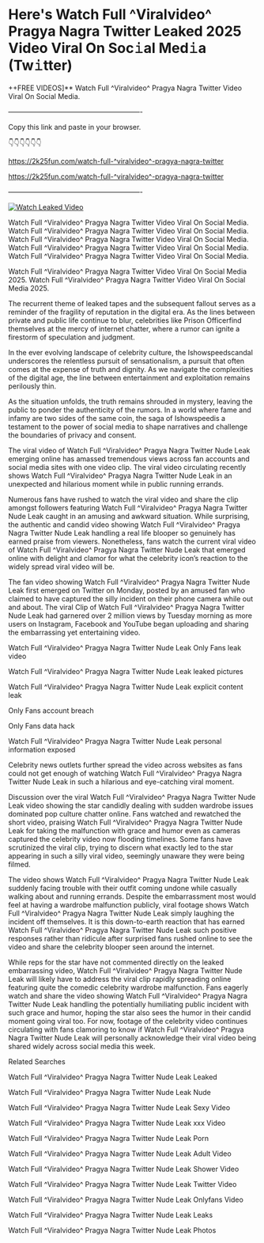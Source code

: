 # Here's Watch Full ^Viralvideo^ Pragya Nagra Twitter Leaked 2025 Video Viral On Soc𝚒al Med𝚒a (Tw𝚒tter)

++FREE VIDEOS]** Watch Full ^Viralvideo^ Pragya Nagra Twitter Video Viral On Social Media.

———————————————————-

Copy this link and paste in your browser.

👇👇👇👇👇👇

https://2k25fun.com/watch-full-^viralvideo^-pragya-nagra-twitter

https://2k25fun.com/watch-full-^viralvideo^-pragya-nagra-twitter

———————————————————-

[![Watch Leaked Video](https://miro.medium.com/v2/resize:fit:828/format:webp/1*cilzJN44JGOrTw9NJCrNHA.gif "Watch Leaked Video")](https://2k25fun.com/watch-full-^viralvideo^-pragya-nagra-twitter)

Watch Full ^Viralvideo^ Pragya Nagra Twitter Video Viral On Social Media. Watch Full ^Viralvideo^ Pragya Nagra Twitter Video Viral On Social Media. Watch Full ^Viralvideo^ Pragya Nagra Twitter Video Viral On Social Media. Watch Full ^Viralvideo^ Pragya Nagra Twitter Video Viral On Social Media. Watch Full ^Viralvideo^ Pragya Nagra Twitter Video Viral On Social Media.

Watch Full ^Viralvideo^ Pragya Nagra Twitter Video Viral On Social Media 2025. Watch Full ^Viralvideo^ Pragya Nagra Twitter Video Viral On Social Media 2025.

The recurrent theme of leaked tapes and the subsequent fallout serves as a reminder of the fragility of reputation in the digital era. As the lines between private and public life continue to blur, celebrities like Prison Officerfind themselves at the mercy of internet chatter, where a rumor can ignite a firestorm of speculation and judgment.

In the ever evolving landscape of celebrity culture, the Ishowspeedscandal underscores the relentless pursuit of sensationalism, a pursuit that often comes at the expense of truth and dignity. As we navigate the complexities of the digital age, the line between entertainment and exploitation remains perilously thin.

As the situation unfolds, the truth remains shrouded in mystery, leaving the public to ponder the authenticity of the rumors. In a world where fame and infamy are two sides of the same coin, the saga of Ishowspeedis a testament to the power of social media to shape narratives and challenge the boundaries of privacy and consent.

The viral video of Watch Full ^Viralvideo^ Pragya Nagra Twitter Nude Leak emerging online has amassed tremendous views across fan accounts and social media sites with one video clip. The viral video circulating recently shows Watch Full ^Viralvideo^ Pragya Nagra Twitter Nude Leak in an unexpected and hilarious moment while in public running errands.

Numerous fans have rushed to watch the viral video and share the clip amongst followers featuring Watch Full ^Viralvideo^ Pragya Nagra Twitter Nude Leak caught in an amusing and awkward situation. While surprising, the authentic and candid video showing Watch Full ^Viralvideo^ Pragya Nagra Twitter Nude Leak handling a real life blooper so genuinely has earned praise from viewers. Nonetheless, fans watch the current viral video of Watch Full ^Viralvideo^ Pragya Nagra Twitter Nude Leak that emerged online with delight and clamor for what the celebrity icon’s reaction to the widely spread viral video will be.

The fan video showing Watch Full ^Viralvideo^ Pragya Nagra Twitter Nude Leak first emerged on Twitter on Monday, posted by an amused fan who claimed to have captured the silly incident on their phone camera while out and about. The viral Clip of Watch Full ^Viralvideo^ Pragya Nagra Twitter Nude Leak had garnered over 2 million views by Tuesday morning as more users on Instagram, Facebook and YouTube began uploading and sharing the embarrassing yet entertaining video.

Watch Full ^Viralvideo^ Pragya Nagra Twitter Nude Leak Only Fans leak video

Watch Full ^Viralvideo^ Pragya Nagra Twitter Nude Leak leaked pictures

Watch Full ^Viralvideo^ Pragya Nagra Twitter Nude Leak explicit content leak

Only Fans account breach

Only Fans data hack

Watch Full ^Viralvideo^ Pragya Nagra Twitter Nude Leak personal information exposed

Celebrity news outlets further spread the video across websites as fans could not get enough of watching Watch Full ^Viralvideo^ Pragya Nagra Twitter Nude Leak in such a hilarious and eye-catching viral moment.

Discussion over the viral Watch Full ^Viralvideo^ Pragya Nagra Twitter Nude Leak video showing the star candidly dealing with sudden wardrobe issues dominated pop culture chatter online. Fans watched and rewatched the short video, praising Watch Full ^Viralvideo^ Pragya Nagra Twitter Nude Leak for taking the malfunction with grace and humor even as cameras captured the celebrity video now flooding timelines. Some fans have scrutinized the viral clip, trying to discern what exactly led to the star appearing in such a silly viral video, seemingly unaware they were being filmed.

The video shows Watch Full ^Viralvideo^ Pragya Nagra Twitter Nude Leak suddenly facing trouble with their outfit coming undone while casually walking about and running errands. Despite the embarrassment most would feel at having a wardrobe malfunction publicly, viral footage shows Watch Full ^Viralvideo^ Pragya Nagra Twitter Nude Leak simply laughing the incident off themselves. It is this down-to-earth reaction that has earned Watch Full ^Viralvideo^ Pragya Nagra Twitter Nude Leak such positive responses rather than ridicule after surprised fans rushed online to see the video and share the celebrity blooper seen around the internet.

While reps for the star have not commented directly on the leaked embarrassing video, Watch Full ^Viralvideo^ Pragya Nagra Twitter Nude Leak will likely have to address the viral clip rapidly spreading online featuring quite the comedic celebrity wardrobe malfunction. Fans eagerly watch and share the video showing Watch Full ^Viralvideo^ Pragya Nagra Twitter Nude Leak handling the potentially humiliating public incident with such grace and humor, hoping the star also sees the humor in their candid moment going viral too. For now, footage of the celebrity video continues circulating with fans clamoring to know if Watch Full ^Viralvideo^ Pragya Nagra Twitter Nude Leak will personally acknowledge their viral video being shared widely across social media this week.

Related Searches

Watch Full ^Viralvideo^ Pragya Nagra Twitter Nude Leak Leaked

Watch Full ^Viralvideo^ Pragya Nagra Twitter Nude Leak Nude

Watch Full ^Viralvideo^ Pragya Nagra Twitter Nude Leak Sexy Video

Watch Full ^Viralvideo^ Pragya Nagra Twitter Nude Leak xxx Video

Watch Full ^Viralvideo^ Pragya Nagra Twitter Nude Leak Porn

Watch Full ^Viralvideo^ Pragya Nagra Twitter Nude Leak Adult Video

Watch Full ^Viralvideo^ Pragya Nagra Twitter Nude Leak Shower Video

Watch Full ^Viralvideo^ Pragya Nagra Twitter Nude Leak Twitter Video

Watch Full ^Viralvideo^ Pragya Nagra Twitter Nude Leak Onlyfans Video

Watch Full ^Viralvideo^ Pragya Nagra Twitter Nude Leak Leaks

Watch Full ^Viralvideo^ Pragya Nagra Twitter Nude Leak Photos